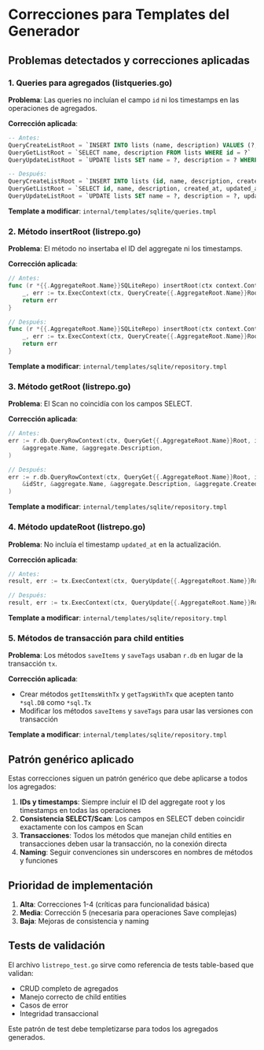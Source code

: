 # Correcciones para Templates del Generador

## Problemas detectados y correcciones aplicadas

### 1. **Queries para agregados (listqueries.go)**

**Problema**: Las queries no incluían el campo `id` ni los timestamps en las operaciones de agregados.

**Corrección aplicada**:
```sql
-- Antes:
QueryCreateListRoot = `INSERT INTO lists (name, description) VALUES (?, ?)`
QueryGetListRoot = `SELECT name, description FROM lists WHERE id = ?`
QueryUpdateListRoot = `UPDATE lists SET name = ?, description = ? WHERE id = ?`

-- Después:
QueryCreateListRoot = `INSERT INTO lists (id, name, description, created_at, updated_at) VALUES (?, ?, ?, ?, ?)`
QueryGetListRoot = `SELECT id, name, description, created_at, updated_at FROM lists WHERE id = ?`
QueryUpdateListRoot = `UPDATE lists SET name = ?, description = ?, updated_at = ? WHERE id = ?`
```

**Template a modificar**: `internal/templates/sqlite/queries.tmpl`

### 2. **Método insertRoot (listrepo.go)**

**Problema**: El método no insertaba el ID del aggregate ni los timestamps.

**Corrección aplicada**:
```go
// Antes:
func (r *{{.AggregateRoot.Name}}SQLiteRepo) insertRoot(ctx context.Context, tx *sql.Tx, aggregate *{{.PackageName}}.{{.AggregateRoot.Name}}) error {
    _, err := tx.ExecContext(ctx, QueryCreate{{.AggregateRoot.Name}}Root, aggregate.Name, aggregate.Description)
    return err
}

// Después:
func (r *{{.AggregateRoot.Name}}SQLiteRepo) insertRoot(ctx context.Context, tx *sql.Tx, aggregate *{{.PackageName}}.{{.AggregateRoot.Name}}) error {
    _, err := tx.ExecContext(ctx, QueryCreate{{.AggregateRoot.Name}}Root, aggregate.ID.String(), aggregate.Name, aggregate.Description, aggregate.CreatedAt, aggregate.UpdatedAt)
    return err
}
```

**Template a modificar**: `internal/templates/sqlite/repository.tmpl`

### 3. **Método getRoot (listrepo.go)**

**Problema**: El Scan no coincidía con los campos SELECT.

**Corrección aplicada**:
```go
// Antes:
err := r.db.QueryRowContext(ctx, QueryGet{{.AggregateRoot.Name}}Root, id.String()).Scan(
    &aggregate.Name, &aggregate.Description,
)

// Después:
err := r.db.QueryRowContext(ctx, QueryGet{{.AggregateRoot.Name}}Root, id.String()).Scan(
    &idStr, &aggregate.Name, &aggregate.Description, &aggregate.CreatedAt, &aggregate.UpdatedAt,
)
```

**Template a modificar**: `internal/templates/sqlite/repository.tmpl`

### 4. **Método updateRoot (listrepo.go)**

**Problema**: No incluía el timestamp `updated_at` en la actualización.

**Corrección aplicada**:
```go
// Antes:
result, err := tx.ExecContext(ctx, QueryUpdate{{.AggregateRoot.Name}}Root, aggregate.Name, aggregate.Description, aggregate.ID.String())

// Después:
result, err := tx.ExecContext(ctx, QueryUpdate{{.AggregateRoot.Name}}Root, aggregate.Name, aggregate.Description, aggregate.UpdatedAt, aggregate.ID.String())
```

**Template a modificar**: `internal/templates/sqlite/repository.tmpl`

### 5. **Métodos de transacción para child entities**

**Problema**: Los métodos `saveItems` y `saveTags` usaban `r.db` en lugar de la transacción `tx`.

**Corrección aplicada**:
- Crear métodos `getItemsWithTx` y `getTagsWithTx` que acepten tanto `*sql.DB` como `*sql.Tx`
- Modificar los métodos `saveItems` y `saveTags` para usar las versiones con transacción

**Template a modificar**: `internal/templates/sqlite/repository.tmpl`

## Patrón genérico aplicado

Estas correcciones siguen un patrón genérico que debe aplicarse a todos los agregados:

1. **IDs y timestamps**: Siempre incluir el ID del aggregate root y los timestamps en todas las operaciones
2. **Consistencia SELECT/Scan**: Los campos en SELECT deben coincidir exactamente con los campos en Scan
3. **Transacciones**: Todos los métodos que manejan child entities en transacciones deben usar la transacción, no la conexión directa
4. **Naming**: Seguir convenciones sin underscores en nombres de métodos y funciones

## Prioridad de implementación

1. **Alta**: Correcciones 1-4 (críticas para funcionalidad básica)
2. **Media**: Corrección 5 (necesaria para operaciones Save complejas)
3. **Baja**: Mejoras de consistencia y naming

## Tests de validación

El archivo `listrepo_test.go` sirve como referencia de tests table-based que validan:
- CRUD completo de agregados
- Manejo correcto de child entities
- Casos de error
- Integridad transaccional

Este patrón de test debe templetizarse para todos los agregados generados.